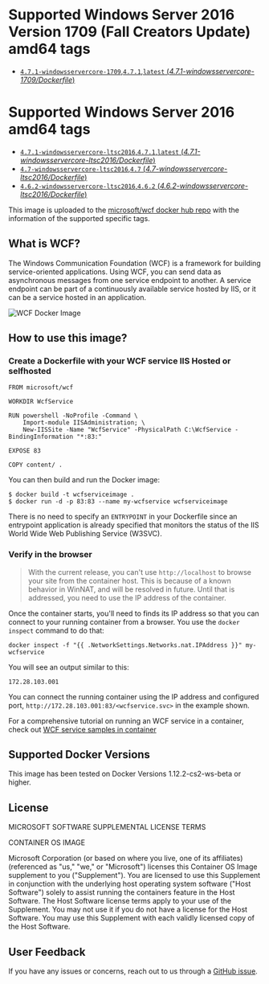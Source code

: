 # Supported Windows Server 2016 Version 1709 (Fall Creators Update) amd64 tags

- [`4.7.1-windowsservercore-1709`,`4.7.1`,`latest` (*4.7.1-windowsservercore-1709/Dockerfile*)](https://github.com/Microsoft/wcf-docker/tree/master/4.7.1-windowsservercore-1709/runtime)

# Supported Windows Server 2016 amd64 tags

- [`4.7.1-windowsservercore-ltsc2016`,`4.7.1`,`latest` (*4.7.1-windowsservercore-ltsc2016/Dockerfile*)](https://github.com/Microsoft/wcf-docker/blob/master/4.7.1-windowsservercore-ltsc2016/runtime/Dockerfile)
- [`4.7-windowsservercore-ltsc2016`,`4.7` (*4.7-windowsservercore-ltsc2016/Dockerfile*)](https://github.com/Microsoft/wcf-docker/blob/master/4.7-windowsservercore-ltsc2016/runtime/Dockerfile)
- [`4.6.2-windowsservercore-ltsc2016`,`4.6.2` (*4.6.2-windowsservercore-ltsc2016/Dockerfile*)](https://github.com/Microsoft/wcf-docker/blob/master/4.6.2-windowsservercore-ltsc2016/runtime/Dockerfile)

This image is uploaded to the [microsoft/wcf docker hub repo](https://hub.docker.com/r/microsoft/wcf/) with the information of the supported specific tags.

## What is WCF?
The Windows Communication Foundation (WCF) is  a framework for building service-oriented applications. Using WCF, you can send data as asynchronous messages from one service endpoint to another. A service endpoint can be part of a continuously available service hosted by IIS, or it can be a service hosted in an application.

![WCF Docker Image](https://avatars2.githubusercontent.com/u/6154722?v=3&s=200)

## How to use this image?
### Create a Dockerfile with your WCF service IIS Hosted or selfhosted
```
FROM microsoft/wcf

WORKDIR WcfService

RUN powershell -NoProfile -Command \
    Import-module IISAdministration; \
    New-IISSite -Name "WcfService" -PhysicalPath C:\WcfService -BindingInformation "*:83:"

EXPOSE 83

COPY content/ .
```
You can then build and run the Docker image:
```
$ docker build -t wcfserviceimage .
$ docker run -d -p 83:83 --name my-wcfservice wcfserviceimage
```

There is no need to specify an `ENTRYPOINT` in your Dockerfile since an entrypoint application is already specified that monitors the status of the IIS World Wide Web Publishing Service (W3SVC).

### Verify in the browser

> With the current release, you can't use `http://localhost` to browse your site from the container host. This is because of a known behavior in WinNAT, and will be resolved in future. Until that is addressed, you need to use the IP address of the container.

Once the container starts, you'll need to finds its IP address so that you can connect to your running container from a browser. You use the `docker inspect` command to do that:

`docker inspect -f "{{ .NetworkSettings.Networks.nat.IPAddress }}" my-wcfservice`

You will see an output similar to this:

```
172.28.103.001
```

You can connect the running container using the IP address and configured port, `http://172.28.103.001:83/<wcfservice.svc>` in the example shown.

For a comprehensive tutorial on running an WCF service in a container, check out [WCF service samples in container](https://github.com/Microsoft/wcf-docker-samples)

## Supported Docker Versions
This image has been tested on Docker Versions 1.12.2-cs2-ws-beta or higher.

## License
MICROSOFT SOFTWARE SUPPLEMENTAL LICENSE TERMS

CONTAINER OS IMAGE

Microsoft Corporation (or based on where you live, one of its affiliates) (referenced as "us," "we," or "Microsoft") licenses this Container OS Image supplement to you ("Supplement"). You are licensed to use this Supplement in conjunction with the underlying host operating system software ("Host Software") solely to assist running the containers feature in the Host Software. The Host Software license terms apply to your use of the Supplement. You may not use it if you do not have a license for the Host Software. You may use this Supplement with each validly licensed copy of the Host Software.

## User Feedback
If you have any issues or concerns, reach out to us through a [GitHub issue](https://github.com/Microsoft/wcf-docker/issues/new).
